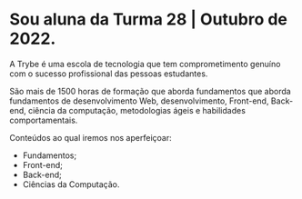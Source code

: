 # Sou aluna da Turma 28 | Outubro de 2022.

A Trybe é uma escola de tecnologia que tem comprometimento genuíno com o sucesso profissional das pessoas estudantes.

São mais de 1500 horas de formação que aborda fundamentos que aborda fundamentos de desenvolvimento Web, desenvolvimento, Front-end, Back-end, ciência da computação, metodologias ágeis e habilidades comportamentais.

Conteúdos ao qual iremos nos aperfeiçoar:
* Fundamentos;
* Front-end;
* Back-end;
* Ciências da Computação.